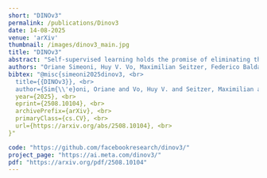 ```yaml
---
short: "DINOv3"
permalink: /publications/Dinov3
date: 14-08-2025
venue: 'arXiv'
thumbnail: /images/dinov3_main.jpg
title: "DINOv3"
abstract: "Self-supervised learning holds the promise of eliminating the need for manual data annotation, enabling models to scale effortlessly to massive datasets and larger architectures. By not being tailored to specific tasks or domains, this training paradigm has the potential to learn visual representations from diverse sources, ranging from natural to aerial images— using a single algorithm. This technical report introduces DINOv3, a major milestone toward realizing this vision by leveraging simple yet effective strategies. First, we leverage the benefit of scaling both dataset and model size by careful data preparation, design, and optimization. Second, we introduce a new method called Gram anchoring, which effectively addresses the known yet unsolved issue of dense feature maps degrading during long training schedules. Finally, we apply post-hoc strategies that further enhance our models’ flexibility with respect to resolution, model size, and alignment with text. As a result, we present a versatile vision foundation model that outperforms the specialized state of the art across a broad range of settings, without fine-tuning. DINOv3 produces high-quality dense features that achieve outstanding performance on various vision tasks, significantly surpassing previous self- and weakly-supervised foundation models. We also share the DINOv3 suite of vision models, designed to advance the state of the art on a wide spectrum of tasks and data by providing scalable solutions for diverse resource constraints and deployment scenarios."
authors: "Oriane Simeoni, Huy V. Vo, Maximilian Seitzer, Federico Baldassarre, Maxime Oquab, Cijo Jose, Vasil Khalidov, Marc Szafraniec, Seungeun Yi, <b>Michael Ramamonjisoa</b>, Francisco Massa, Daniel Haziza, Luca Wehrstedt, Jianyuan Wang, Timothee Darcet, Theo Moutakanni, Leonel Sentana, Claire Roberts, Andrea Vedaldi, Jamie Tolan, John Brandt, Camille Couprie, Julien Mairal, Herve Jegou, Patrick Labatut, Piotr Bojanowski"
bibtex: "@misc{simeoni2025dinov3, <br>
  title={{DINOv3}}, <br>
  author={Sim{\\'e}oni, Oriane and Vo, Huy V. and Seitzer, Maximilian and Baldassarre, Federico and Oquab, Maxime and Jose, Cijo and Khalidov, Vasil and Szafraniec, Marc and Yi, Seungeun and Ramamonjisoa, Micha{\\"e}l and Massa, Francisco and Haziza, Daniel and Wehrstedt, Luca and Wang, Jianyuan and Darcet, Timoth{\\'e}e and Moutakanni, Th{\\'e}o and Sentana, Leonel and Roberts, Claire and Vedaldi, Andrea and Tolan, Jamie and Brandt, John and Couprie, Camille and Mairal, Julien and J{\\'e}gou, Herv{\\'e} and Labatut, Patrick and Bojanowski, Piotr}, <br>
  year={2025}, <br>
  eprint={2508.10104}, <br>
  archivePrefix={arXiv}, <br>
  primaryClass={cs.CV}, <br>
  url={https://arxiv.org/abs/2508.10104}, <br>
}"

code: "https://github.com/facebookresearch/dinov3/"
project_page: "https://ai.meta.com/dinov3/"
pdf: "https://arxiv.org/pdf/2508.10104"
---
```

